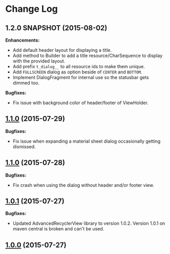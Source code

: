 Change Log
==========

## 1.2.0 SNAPSHOT (2015-08-02)

**Enhancements:**

- Add default header layout for displaying a title. 
- Add method to Builder to add a title resource/CharSequence to display with the provided layout.
- Add prefix ```t_dialog__``` to all resource ids to make them unique.
- Add ```FULLSCREEN``` dialog as option beside of ```CENTER``` and ```BOTTOM```. 
- Implement DialogFragment for internal use so the statusbar gets dimmed too.

**Bugfixes:**

- Fix issue with background color of header/footer of ViewHolder.

## [1.1.0](https://github.com/sandrolutz/Android-Dialog/tree/1.1.1) (2015-07-29)

**Bugfixes:**

- Fix issue when expanding a material sheet dialog occasionally getting dismissed.

## [1.1.0](https://github.com/sandrolutz/Android-Dialog/tree/1.1.0) (2015-07-28)

**Bugfixes:**

- Fix crash when using the dialog without header and/or footer view.

## [1.0.1](https://github.com/sandrolutz/Android-Dialog/tree/1.0.1) (2015-07-27)

**Bugfixes:**

- Updated AdvancedRecyclerView library to version 1.0.2. Version 1.0.1 on maven central is broken and can't be used.

## [1.0.0](https://github.com/sandrolutz/Android-Dialog/tree/1.0.0) (2015-07-27)
